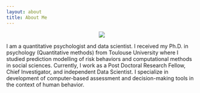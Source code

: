 ```yaml
---
layout: about
title: About Me
---
```

<center>
    <div class="photoset-grid-custom" data-layout="213">
     <img src="/website/images/kamranAfzali.png" />
    </div>
</center>


<p>
I am a quantitative psychologist and data scientist. I received my Ph.D. in psychology (Quantitative methods) from Toulouse University where I studied prediction modelling of risk behaviors and computational methods in social sciences. Currently, I work as a Post Doctoral Research Fellow, Chief Investigator, and independent Data Scientist. I specialize in development of computer-based assessment and decision-making tools in the context of human behavior.
  <br><br><br>
</p>

